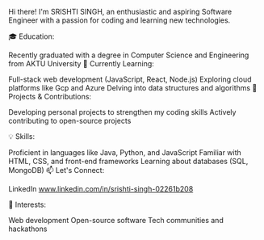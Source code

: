  Hi there! I'm SRISHTI SINGH, an enthusiastic and aspiring Software Engineer with a passion for coding and learning new technologies.

🎓 Education:

Recently graduated with a degree in Computer Science and Engineering from AKTU University
🌱 Currently Learning:

Full-stack web development (JavaScript, React, Node.js)
Exploring cloud platforms like Gcp and Azure
Delving into data structures and algorithms
🔭 Projects & Contributions:

Developing personal projects to strengthen my coding skills
Actively contributing to open-source projects

💡 Skills:

Proficient in languages like Java, Python, and JavaScript
Familiar with HTML, CSS, and front-end frameworks
Learning about databases (SQL, MongoDB)
📫 Let's Connect:

LinkedIn
www.linkedin.com/in/srishti-singh-02261b208


🚀 Interests:

Web development
Open-source software
Tech communities and hackathons
